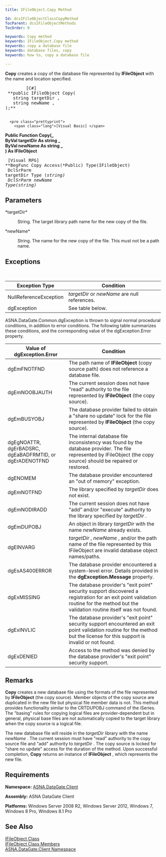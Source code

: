 ```yaml
---
title: IFileObject.Copy Method

Id: dcsIFileObjectClassCopyMethod
TocParent: dcsIFileObjectMethods
TocOrder: 0

keywords: Copy method
keywords: IFileObject.Copy method
keywords: copy a database file
keywords: database files, copy
keywords: how to, copy a database file

---
```


**Copy** creates a copy of the database file represented by **IFileObject** with the name and location specified.
<pre class="prettyprint">
        <span class="lang">[C#]</span>
 **public IFileObject Copy(<br />   string targetDir ,<br />   string newName ,<br />);** 
      </pre>
      <pre class="prettyprint">
        <span class="lang">[Visual Basic] </span>
 **Public Function Copy(_<br />    ByVal targetDir As string _<br />    ByVal newName As string _<br />) As IFileObject** 
      </pre>
      <pre class="prettyprint">
        <span class="lang">[Visual RPG]</span>
 **BegFunc Copy Access(*Public) Type(IFileObject)<br />   DclSrParm targetDir Type (*string)<br />   DclSrParm newName Type(*string)** 
      </pre>

## Parameters

<dl>
        <dt>
 *targetDir* 
        </dt>
        <dd>

String. The target library path name for the new copy of the file.
</dd>
        <dt>
 *newName* 
        </dt>
        <dd>

String. The name for the new copy of the file. This must not be a path name.
</dd>
</dl>

## Exceptions

<br />



| Exception Type | Condition |
| ---- | ---- |
| NullReferenceException | *targetDir* or *newName* are null references. |
| dgException | See table below. |



ASNA.DataGate.Common.dgException is thrown to signal normal procedural conditions, in addition to error conditions. The following table summarizes these conditions, and the corresponding value of the <span>dgException.Error</span> property.



| Value of dgException.Error | Condition |
| ---- | ---- |
| <p>dgEmFNOTFND | The path name of **IFileObject** (copy source path) does not reference a database file. |
| dgEmNOOBJAUTH | The current session does not have "read" authority to the file represented by **IFileObject** (the copy source). |
| dgEmBUSYOBJ | The database provider failed to obtain a "share no update" lock for the file represented by **IFileObject** (the copy source). |
| dgEgNOATTR, dgErBADSRC, dgEaBADFRMTID, or dgErADENOTFND | The internal database file inconsistency was found by the database provider. The file represented by IFileObject (the copy source) should be repaired or restored. |
| dgENOMEM | The database provider encountered an "out of memory" exception. |
| dgEmNOTFND | The library specified by *targetDir* does not exist. |
| dgEmNODIRADD | The current session does not have "add" and/or "execute" authority to the library specified by *targetDir* . |
| dgEmDUPOBJ | An object in library *targetDir* with the name *newName* already exists. |
| dgEINVARG | *targetDir* , *newName* , and/or the path name of the file represented by this IFileObject are invalid database object names/paths. |
| dgEsAS400ERROR | The database provider encountered a system-level error. Details provided in the **dgException.Message** property. |
| dgExMISSING | The database provider's "exit point" security support discovered a registration for an exit point validation routine for the method but the validation routine itself was not found. |
| dgExINVLIC | The database provider's "exit point" security support encountered an exit point validation routine for the method but the license for this support is invalid or not found. |
| dgExDENIED | Access to the method was denied by the database provider's "exit point" security support. |



## Remarks

**Copy** creates a new database file using the formats of the file represented by **IFileObject** (the copy source). Member objects of the copy source are duplicated in the new file but physical file member data is not. This method provides functionality similar to the CRTDUPOBJ command of the iSeries. The "basing" rules for copying logical files are provider-dependent but in general, physical base files are not automatically copied to the target library when the copy source is a logical file.

The new database file will reside in the *targetDir* library with the name *newName* . The current session must have "read" authority to the copy source file and "add" authority to *targetDir* . The copy source is locked for "share no update" access for the duration of the method. Upon successful completion, **Copy** returns an instance of **IFileObject** , which represents the new file. 
## Requirements

<span> **Namespace:** [ASNA.DataGate.Client](datagate-client-namespace.html) </span> 

<span> **Assembly:** ASNA DataGate Client</span> 

<span> **Platforms:** Windows Server 2008 R2, Windows Server 2012, Windows 7, Windows 8 Pro, Windows 8.1 Pro</span> 
## See Also


[IFileObject Class](ifile-object-class.html)
      <br />
[IFileObject Class Members](ifile-object-members.html)
      <br />
[ASNA.DataGate.Client Namespace](datagate-client-namespace.html)

